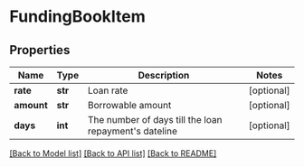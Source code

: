 # FundingBookItem

## Properties
Name | Type | Description | Notes
------------ | ------------- | ------------- | -------------
**rate** | **str** | Loan rate | [optional] 
**amount** | **str** | Borrowable amount | [optional] 
**days** | **int** | The number of days till the loan repayment&#39;s dateline | [optional] 

[[Back to Model list]](../README.md#documentation-for-models) [[Back to API list]](../README.md#documentation-for-api-endpoints) [[Back to README]](../README.md)


